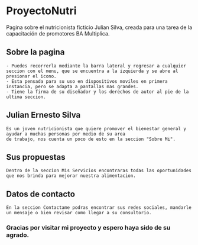 # ProyectoNutri
Pagina sobre el nutricionista ficticio Julian Silva, creada para una tarea de la capacitación de promotores BA Multiplica.

## Sobre la pagina
    - Puedes recorrerla mediante la barra lateral y regresar a cualquier seccion con el menu, que se encuentra a la izquierda y se abre al presionar el icono. 
    - Esta pensada para su uso en dispositivos moviles en primera instancia, pero se adapta a pantallas mas grandes.
    - Tiene la firma de su diseñador y los derechos de autor al pie de la ultima seccion. 
    

## Julian Ernesto Silva    
    Es un joven nutricionista que quiere promover el bienestar general y ayudar a muchas personas por medio de su area
    de trabajo, nos cuenta un poco de esto en la seccion "Sobre Mi".

## Sus propuestas
    Dentro de la seccion Mis Servicios encontraras todas las oportunidades que nos brinda para mejorar nuestra alimentacion.

## Datos de contacto
    En la seccion Contactame podras encontrar sus redes sociales, mandarle un mensaje o bien revisar como llegar a su consultorio.


### Gracias por visitar mi proyecto y espero haya sido de su agrado.